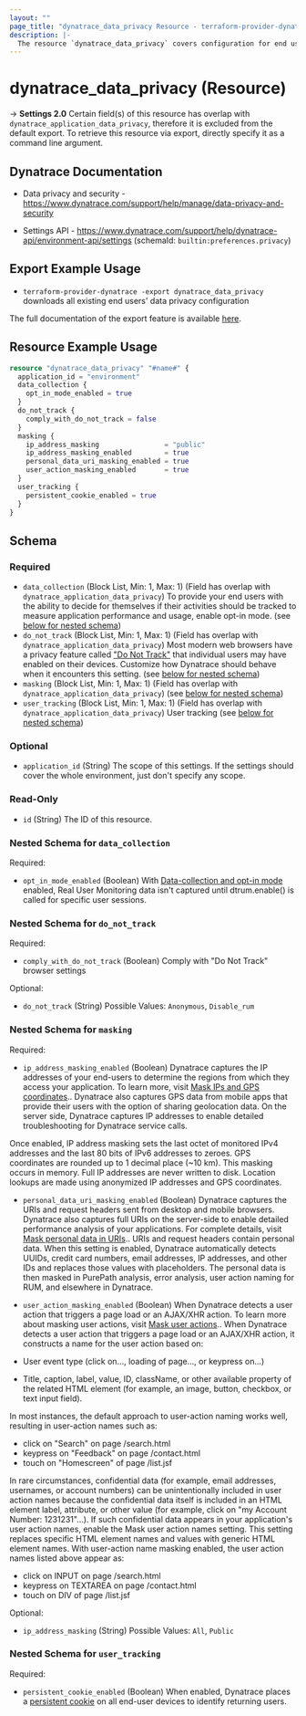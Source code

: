 ```yaml
---
layout: ""
page_title: "dynatrace_data_privacy Resource - terraform-provider-dynatrace"
description: |-
  The resource `dynatrace_data_privacy` covers configuration for end users' data privacy
---
```


# dynatrace_data_privacy (Resource)

-> **Settings 2.0** Certain field(s) of this resource has overlap with `dynatrace_application_data_privacy`, therefore it is excluded from the default export. To retrieve this resource via export, directly specify it as a command line argument. 

## Dynatrace Documentation

- Data privacy and security - https://www.dynatrace.com/support/help/manage/data-privacy-and-security

- Settings API - https://www.dynatrace.com/support/help/dynatrace-api/environment-api/settings (schemaId: `builtin:preferences.privacy`)

## Export Example Usage

- `terraform-provider-dynatrace -export dynatrace_data_privacy` downloads all existing end users' data privacy configuration

The full documentation of the export feature is available [here](https://registry.terraform.io/providers/dynatrace-oss/dynatrace/latest/docs/guides/export-v2).

## Resource Example Usage

```terraform
resource "dynatrace_data_privacy" "#name#" {
  application_id = "environment"
  data_collection {
    opt_in_mode_enabled = true
  }
  do_not_track {
    comply_with_do_not_track = false
  }
  masking {
    ip_address_masking                = "public"
    ip_address_masking_enabled        = true
    personal_data_uri_masking_enabled = true
    user_action_masking_enabled       = true
  }
  user_tracking {
    persistent_cookie_enabled = true
  }
}
```

<!-- schema generated by tfplugindocs -->
## Schema

### Required

- `data_collection` (Block List, Min: 1, Max: 1) (Field has overlap with `dynatrace_application_data_privacy`) To provide your end users with the ability to decide for themselves if their activities should be tracked to measure application performance and usage, enable opt-in mode. (see [below for nested schema](#nestedblock--data_collection))
- `do_not_track` (Block List, Min: 1, Max: 1) (Field has overlap with `dynatrace_application_data_privacy`) Most modern web browsers have a privacy feature called ["Do Not Track"](https://dt-url.net/sb3n0pnl) that individual users may have enabled on their devices. Customize how Dynatrace should behave when it encounters this setting. (see [below for nested schema](#nestedblock--do_not_track))
- `masking` (Block List, Min: 1, Max: 1) (Field has overlap with `dynatrace_application_data_privacy`) (see [below for nested schema](#nestedblock--masking))
- `user_tracking` (Block List, Min: 1, Max: 1) (Field has overlap with `dynatrace_application_data_privacy`) User tracking (see [below for nested schema](#nestedblock--user_tracking))

### Optional

- `application_id` (String) The scope of this settings. If the settings should cover the whole environment, just don't specify any scope.

### Read-Only

- `id` (String) The ID of this resource.

<a id="nestedblock--data_collection"></a>
### Nested Schema for `data_collection`

Required:

- `opt_in_mode_enabled` (Boolean) With [Data-collection and opt-in mode](https://dt-url.net/7l3p0p3h) enabled, Real User Monitoring data isn't captured until dtrum.enable() is called for specific user sessions.


<a id="nestedblock--do_not_track"></a>
### Nested Schema for `do_not_track`

Required:

- `comply_with_do_not_track` (Boolean) Comply with "Do Not Track" browser settings

Optional:

- `do_not_track` (String) Possible Values: `Anonymous`, `Disable_rum`


<a id="nestedblock--masking"></a>
### Nested Schema for `masking`

Required:

- `ip_address_masking_enabled` (Boolean) Dynatrace captures the IP addresses of your end-users to determine the regions from which they access your application. To learn more, visit [Mask IPs and GPS coordinates](https://dt-url.net/mask-end-users-ip-addresses).. Dynatrace also captures GPS data from mobile apps that provide their users with the option of sharing geolocation data. On the server side, Dynatrace captures IP addresses to enable detailed troubleshooting for Dynatrace service calls.

Once enabled, IP address masking sets the last octet of monitored IPv4 addresses and the last 80 bits of IPv6 addresses to zeroes. GPS coordinates are rounded up to 1 decimal place (~10 km). This masking occurs in memory. Full IP addresses are never written to disk. Location lookups are made using anonymized IP addresses and GPS coordinates.
- `personal_data_uri_masking_enabled` (Boolean) Dynatrace captures the URIs and request headers sent from desktop and mobile browsers. Dynatrace also captures full URIs on the server-side to enable detailed performance analysis of your applications. For complete details, visit [Mask personal data in URIs](https://dt-url.net/mask-personal-data-in-URIs).. URIs and request headers contain personal data. When this setting is enabled, Dynatrace automatically detects UUIDs, credit card numbers, email addresses, IP addresses, and other IDs and replaces those values with placeholders. The personal data is then masked in PurePath analysis, error analysis, user action naming for RUM, and elsewhere in Dynatrace.
- `user_action_masking_enabled` (Boolean) When Dynatrace detects a user action that triggers a page load or an AJAX/XHR action. To learn more about masking user actions, visit [Mask user actions](https://dt-url.net/mask-user-action).. When Dynatrace detects a user action that triggers a page load or an AJAX/XHR action, it constructs a name for the user action based on:

- User event type (click on..., loading of page..., or keypress on...)
- Title, caption, label, value, ID, className, or other available property of the related HTML element (for example, an image, button, checkbox, or text input field).

In most instances, the default approach to user-action naming works well, resulting in user-action names such as:

- click on "Search" on page /search.html
- keypress on "Feedback" on page /contact.html
- touch on "Homescreen" of page /list.jsf

In rare circumstances, confidential data (for example, email addresses, usernames, or account numbers) can be unintentionally included in user action names because the confidential data itself is included in an HTML element label, attribute, or other value (for example, click on "my Account Number: 1231231"...). If such confidential data appears in your application's user action names, enable the Mask user action names setting. This setting replaces specific HTML element names and values with generic HTML element names. With user-action name masking enabled, the user action names listed above appear as:

- click on INPUT on page /search.html
- keypress on TEXTAREA on page /contact.html
- touch on DIV of page /list.jsf

Optional:

- `ip_address_masking` (String) Possible Values: `All`, `Public`


<a id="nestedblock--user_tracking"></a>
### Nested Schema for `user_tracking`

Required:

- `persistent_cookie_enabled` (Boolean) When enabled, Dynatrace places a [persistent cookie](https://dt-url.net/313o0p4n) on all end-user devices to identify returning users.
 